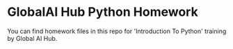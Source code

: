 # GlobalAI Hub Python Homework

You can find homework files in this repo for 'Introduction To Python' training by Global AI Hub.
